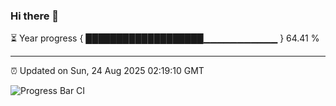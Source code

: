 ### Hi there 👋

⏳ Year progress { ███████████████████▁▁▁▁▁▁▁▁▁▁▁ } 64.41 %

---

⏰ Updated on Sun, 24 Aug 2025 02:19:10 GMT

![Progress Bar CI](https://github.com/DhruviPatel157/GitHub-Actions-Demo/workflows/Progress%20Bar%20CI/badge.svg)
